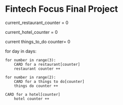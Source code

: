 # Fintech Focus Final Project

current_restaurant_counter = 0

current_hotel_counter = 0

current things_to_do counter= 0

for day in days:

    for number in range(3):
        CARD for a restaurant[counter]
        restaurant counter ++
    
    for number in range(2):
        CARD for a things to do[counter]
        things do counter ++

    CARD for a hotel[counter]
        hotel counter ++

    
